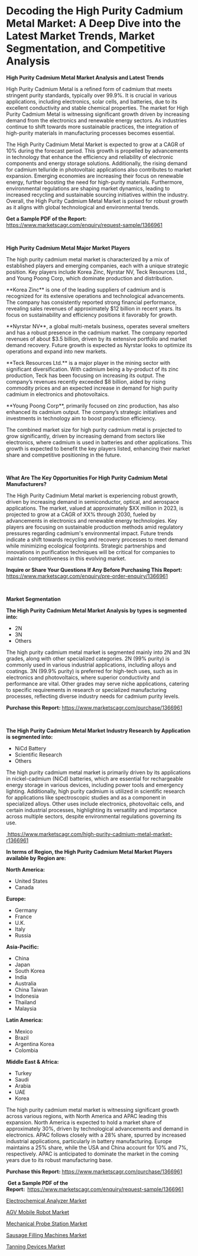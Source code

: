 <p><h1>Decoding the High Purity Cadmium Metal Market: A Deep Dive into the Latest Market Trends, Market Segmentation, and Competitive Analysis</h1></p><p><strong>High Purity Cadmium Metal Market Analysis and Latest Trends</strong></p>
<p><p>High Purity Cadmium Metal is a refined form of cadmium that meets stringent purity standards, typically over 99.9%. It is crucial in various applications, including electronics, solar cells, and batteries, due to its excellent conductivity and stable chemical properties. The market for High Purity Cadmium Metal is witnessing significant growth driven by increasing demand from the electronics and renewable energy sectors. As industries continue to shift towards more sustainable practices, the integration of high-purity materials in manufacturing processes becomes essential.</p><p>The High Purity Cadmium Metal Market is expected to grow at a CAGR of 10% during the forecast period. This growth is propelled by advancements in technology that enhance the efficiency and reliability of electronic components and energy storage solutions. Additionally, the rising demand for cadmium telluride in photovoltaic applications also contributes to market expansion. Emerging economies are increasing their focus on renewable energy, further boosting the need for high-purity materials. Furthermore, environmental regulations are shaping market dynamics, leading to increased recycling and sustainable sourcing initiatives within the industry. Overall, the High Purity Cadmium Metal Market is poised for robust growth as it aligns with global technological and environmental trends.</p></p>
<p><strong>Get a Sample PDF of the Report:&nbsp;</strong> <a href="https://www.marketscagr.com/enquiry/request-sample/1366961?utm_campaign=2660&utm_medium=2&utm_source=Github&utm_content=ia&utm_term=22032025&utm_id=high-purity-cadmium-metal">https://www.marketscagr.com/enquiry/request-sample/1366961</a></p>
<p>&nbsp;</p>
<p><strong>High Purity Cadmium Metal Major Market Players</strong></p>
<p><p>The high purity cadmium metal market is characterized by a mix of established players and emerging companies, each with a unique strategic position. Key players include Korea Zinc, Nyrstar NV, Teck Resources Ltd., and Young Poong Corp, which dominate production and distribution.</p><p>**Korea Zinc** is one of the leading suppliers of cadmium and is recognized for its extensive operations and technological advancements. The company has consistently reported strong financial performance, revealing sales revenues of approximately $12 billion in recent years. Its focus on sustainability and efficiency positions it favorably for growth.</p><p>**Nyrstar NV**, a global multi-metals business, operates several smelters and has a robust presence in the cadmium market. The company reported revenues of about $3.5 billion, driven by its extensive portfolio and market demand recovery. Future growth is expected as Nyrstar looks to optimize its operations and expand into new markets.</p><p>**Teck Resources Ltd.** is a major player in the mining sector with significant diversification. With cadmium being a by-product of its zinc production, Teck has been focusing on increasing its output. The company’s revenues recently exceeded $8 billion, aided by rising commodity prices and an expected increase in demand for high purity cadmium in electronics and photovoltaics.</p><p>**Young Poong Corp**, primarily focused on zinc production, has also enhanced its cadmium output. The company’s strategic initiatives and investments in technology aim to boost production efficiency.</p><p>The combined market size for high purity cadmium metal is projected to grow significantly, driven by increasing demand from sectors like electronics, where cadmium is used in batteries and other applications. This growth is expected to benefit the key players listed, enhancing their market share and competitive positioning in the future.</p></p>
<p>&nbsp;</p>
<p><strong>What Are The Key Opportunities For High Purity Cadmium Metal Manufacturers?</strong></p>
<p><p>The High Purity Cadmium Metal market is experiencing robust growth, driven by increasing demand in semiconductor, optical, and aerospace applications. The market, valued at approximately $XX million in 2023, is projected to grow at a CAGR of XX% through 2030, fueled by advancements in electronics and renewable energy technologies. Key players are focusing on sustainable production methods amid regulatory pressures regarding cadmium's environmental impact. Future trends indicate a shift towards recycling and recovery processes to meet demand while minimizing ecological footprints. Strategic partnerships and innovations in purification techniques will be critical for companies to maintain competitiveness in this evolving market.</p></p>
<p><strong>Inquire or Share Your Questions If Any Before Purchasing This Report:</strong> <a href="https://www.marketscagr.com/enquiry/pre-order-enquiry/1366961?utm_campaign=2660&utm_medium=2&utm_source=Github&utm_content=ia&utm_term=22032025&utm_id=high-purity-cadmium-metal">https://www.marketscagr.com/enquiry/pre-order-enquiry/1366961</a></p>
<p>&nbsp;</p>
<p><strong>Market Segmentation</strong></p>
<p><strong>The High Purity Cadmium Metal Market Analysis by types is segmented into:</strong></p>
<p><ul><li>2N</li><li>3N</li><li>Others</li></ul></p>
<p><p>The high purity cadmium metal market is segmented mainly into 2N and 3N grades, along with other specialized categories. 2N (99% purity) is commonly used in various industrial applications, including alloys and coatings. 3N (99.9% purity) is preferred for high-tech uses, such as in electronics and photovoltaics, where superior conductivity and performance are vital. Other grades may serve niche applications, catering to specific requirements in research or specialized manufacturing processes, reflecting diverse industry needs for cadmium purity levels.</p></p>
<p><strong>Purchase this Report:&nbsp;</strong><a href="https://www.marketscagr.com/purchase/1366961?utm_campaign=2660&utm_medium=2&utm_source=Github&utm_content=ia&utm_term=22032025&utm_id=high-purity-cadmium-metal">https://www.marketscagr.com/purchase/1366961</a></p>
<p>&nbsp;</p>
<p><strong>The High Purity Cadmium Metal Market Industry Research by Application is segmented into:</strong></p>
<p><ul><li>NiCd Battery</li><li>Scientific Research</li><li>Others</li></ul></p>
<p><p>The high purity cadmium metal market is primarily driven by its applications in nickel-cadmium (NiCd) batteries, which are essential for rechargeable energy storage in various devices, including power tools and emergency lighting. Additionally, high purity cadmium is utilized in scientific research for applications like spectroscopic studies and as a component in specialized alloys. Other uses include electronics, photovoltaic cells, and certain industrial processes, highlighting its versatility and importance across multiple sectors, despite environmental regulations governing its use.</p></p>
<p><a href="https://www.marketscagr.com/high-purity-cadmium-metal-market-r1366961?utm_campaign=2660&utm_medium=2&utm_source=Github&utm_content=ia&utm_term=22032025&utm_id=high-purity-cadmium-metal">&nbsp;https://www.marketscagr.com/high-purity-cadmium-metal-market-r1366961</a></p>
<p><strong>In terms of Region, the High Purity Cadmium Metal Market Players available by Region are:</strong></p>
<p>
    <p> <strong> North America: </strong>
        <ul>
            <li>United States</li>
            <li>Canada</li>
        </ul>
        </p> 
    <p> <strong> Europe: </strong>
        <ul>
            <li>Germany</li>
            <li>France</li>
            <li>U.K.</li>
            <li>Italy</li>
            <li>Russia</li>
        </ul>
        </p> 
    <p> <strong> Asia-Pacific: </strong>
        <ul>
            <li>China</li>
            <li>Japan</li>
            <li>South Korea</li>
            <li>India</li>
            <li>Australia</li>
            <li>China Taiwan</li>
            <li>Indonesia</li>
            <li>Thailand</li>
            <li>Malaysia</li>
        </ul>
        </p> 
    <p> <strong> Latin America: </strong>
        <ul>
            <li>Mexico</li>
            <li>Brazil</li>
            <li>Argentina Korea</li>
            <li>Colombia</li>
        </ul>
        </p> 
    <p> <strong> Middle East & Africa: </strong>
        <ul>
            <li>Turkey</li>
            <li>Saudi</li>
            <li>Arabia</li>
            <li>UAE</li>
            <li>Korea</li>
        </ul>
    </p>
    </p>
<p><p>The high purity cadmium metal market is witnessing significant growth across various regions, with North America and APAC leading this expansion. North America is expected to hold a market share of approximately 30%, driven by technological advancements and demand in electronics. APAC follows closely with a 28% share, spurred by increased industrial applications, particularly in battery manufacturing. Europe maintains a 25% share, while the USA and China account for 10% and 7%, respectively. APAC is anticipated to dominate the market in the coming years due to its robust manufacturing base.</p></p>
<p><strong>Purchase this Report: </strong><a href="https://www.marketscagr.com/purchase/1366961?utm_campaign=2660&utm_medium=2&utm_source=Github&utm_content=ia&utm_term=22032025&utm_id=high-purity-cadmium-metal">https://www.marketscagr.com/purchase/1366961</a></p>
<p>&nbsp;<strong>Get a Sample PDF of the Report:&nbsp;&nbsp;</strong><a href="https://www.marketscagr.com/enquiry/request-sample/1366961?utm_campaign=2660&utm_medium=2&utm_source=Github&utm_content=ia&utm_term=22032025&utm_id=high-purity-cadmium-metal">https://www.marketscagr.com/enquiry/request-sample/1366961</a></p>
<p><strong></strong></p>
<p><p><a href="https://www.linkedin.com/pulse/exploring-growth-opportunities-electrochemical-analyzer-market-nw4qe?utm_campaign=2660&utm_medium=2&utm_source=Github&utm_content=ia&utm_term=22032025&utm_id=high-purity-cadmium-metal">Electrochemical Analyzer Market</a></p><p><a href="https://www.linkedin.com/pulse/agv-mobile-robotmarket-analysis-forecastinggrowth-drivers-opportunities-jubwe?utm_campaign=2660&utm_medium=2&utm_source=Github&utm_content=ia&utm_term=22032025&utm_id=high-purity-cadmium-metal">AGV Mobile Robot Market</a></p><p><a href="https://www.linkedin.com/pulse/current-evaluation-future-outlook-mechanical-probe-station-rdohe?utm_campaign=2660&utm_medium=2&utm_source=Github&utm_content=ia&utm_term=22032025&utm_id=high-purity-cadmium-metal">Mechanical Probe Station Market</a></p><p><a href="https://www.linkedin.com/pulse/sausage-filling-machines-market-report-2025-2032-highlights-4jjye?utm_campaign=2660&utm_medium=2&utm_source=Github&utm_content=ia&utm_term=22032025&utm_id=high-purity-cadmium-metal">Sausage Filling Machines Market</a></p><p><a href="https://github.com/schwminh2001101/Market-Research-Report-List-1/blob/main/tanning-devices-market.md?utm_campaign=2660&utm_medium=2&utm_source=Github&utm_content=ia&utm_term=22032025&utm_id=high-purity-cadmium-metal">Tanning Devices Market</a></p></p>